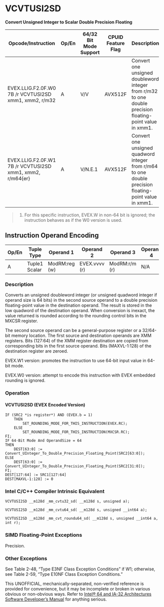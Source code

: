 # VCVTUSI2SD

**Convert Unsigned Integer to Scalar Double Precision Floating**

| Opcode/Instruction                                        | Op/En | 64/32 Bit Mode Support | CPUID Feature Flag | Description                                                                                              |
| --------------------------------------------------------- | ----- | ---------------------- | ------------------ | -------------------------------------------------------------------------------------------------------- |
| EVEX.LLIG.F2.0F.W0 7B /r VCVTUSI2SD xmm1, xmm2, r/m32     | A     | V/V                    | AVX512F            | Convert one unsigned doubleword integer from r/m32 to one double precision floating-point value in xmm1. |
| EVEX.LLIG.F2.0F.W1 7B /r VCVTUSI2SD xmm1, xmm2, r/m64{er} | A     | V/N.E.1                | AVX512F            | Convert one unsigned quadword integer from r/m64 to one double precision floating-point value in xmm1.   |

> 1. For this specific instruction, EVEX.W in non-64 bit is ignored; the instruction behaves as if the W0 version is used.

## Instruction Operand Encoding

| Op/En | Tuple Type    | Operand 1     | Operand 2     | Operand 3     | Operand 4 |
| ----- | ------------- | ------------- | ------------- | ------------- | --------- |
| A     | Tuple1 Scalar | ModRM:reg (w) | EVEX.vvvv (r) | ModRM:r/m (r) | N/A       |

### Description

Converts an unsigned doubleword integer (or unsigned quadword integer if operand size is 64 bits) in the second source operand to a double precision floating-point value in the destination operand. The result is stored in the low quadword of the destination operand. When conversion is inexact, the value returned is rounded according to the rounding control bits in the MXCSR register.

The second source operand can be a general-purpose register or a 32/64-bit memory location. The first source and destination operands are XMM registers. Bits (127:64) of the XMM register destination are copied from corresponding bits in the first source operand. Bits (MAXVL-1:128) of the destination register are zeroed.

EVEX.W1 version: promotes the instruction to use 64-bit input value in 64-bit mode.

EVEX.W0 version: attempt to encode this instruction with EVEX embedded rounding is ignored.

### Operation

#### VCVTUSI2SD (EVEX Encoded Version)

```
IF (SRC2 *is register*) AND (EVEX.b = 1)
    THEN
        SET_ROUNDING_MODE_FOR_THIS_INSTRUCTION(EVEX.RC);
    ELSE
        SET_ROUNDING_MODE_FOR_THIS_INSTRUCTION(MXCSR.RC);
FI;
IF 64-Bit Mode And OperandSize = 64
THEN
    DEST[63:0] := Convert_UInteger_To_Double_Precision_Floating_Point(SRC2[63:0]);
ELSE
    DEST[63:0] := Convert_UInteger_To_Double_Precision_Floating_Point(SRC2[31:0]);
FI;
DEST[127:64] := SRC1[127:64]
DEST[MAXVL-1:128] := 0

```

### Intel C/C++ Compiler Intrinsic Equivalent

```
VCVTUSI2SD __m128d _mm_cvtu32_sd( __m128d s, unsigned a);

```

```
VCVTUSI2SD __m128d _mm_cvtu64_sd( __m128d s, unsigned __int64 a);

```

```
VCVTUSI2SD __m128d _mm_cvt_roundu64_sd( __m128d s, unsigned __int64 a, int r);

```

### SIMD Floating-Point Exceptions

Precision.

### Other Exceptions

See Table 2-48, “Type E3NF Class Exception Conditions” if W1; otherwise, see Table 2-59, “Type E10NF Class Exception Conditions.”

This UNOFFICIAL, mechanically-separated, non-verified reference is provided for convenience, but it may be
incomplete or broken in various obvious or non-obvious
ways. Refer to [Intel® 64 and IA-32 Architectures Software Developer’s Manual](https://software.intel.com/en-us/download/intel-64-and-ia-32-architectures-sdm-combined-volumes-1-2a-2b-2c-2d-3a-3b-3c-3d-and-4) for anything serious.

